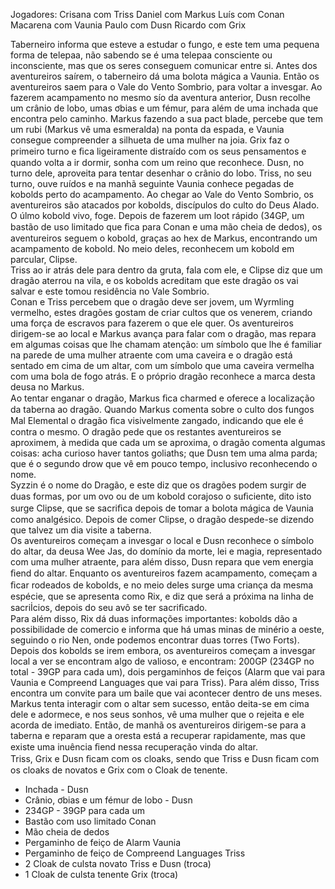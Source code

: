 Jogadores: 
Crisana com Triss 
Daniel com Markus 
Luís com Conan 
Macarena com Vaunia 
Paulo com Dusn 
Ricardo com Grix 
 
 
Taberneiro informa que esteve a estudar o fungo, e este tem uma pequena forma de 
telepaa, não sabendo se é uma telepaa consciente ou inconsciente, mas que os 
seres conseguem comunicar entre si. 
Antes dos aventureiros saírem, o taberneiro dá uma bolota mágica a Vaunia. 
Então os aventureiros saem para o Vale do Vento Sombrio, para voltar a invesgar. 
Ao fazerem acampamento no mesmo sío da aventura anterior, Dusn recolhe um 
crânio de lobo, umas ơbias e um fémur, para além de uma inchada que encontra pelo 
caminho. 
Markus fazendo a sua pact blade, percebe que tem um rubi (Markus vê uma 
esmeralda) na ponta da espada, e Vaunia consegue compreender a silhueta de uma 
mulher na joia. 
Grix faz o primeiro turno e ﬁca ligeiramente distraído com os seus pensamentos e 
quando volta a ir dormir, sonha com um reino que reconhece. 
Dusn, no turno dele, aproveita para tentar desenhar o crânio do lobo. 
Triss, no seu turno, ouve ruídos e na manhã seguinte Vaunia conhece pegadas de 
kobolds perto do acampamento. 
Ao chegar ao Vale do Vento Sombrio, os aventureiros são atacados por kobolds, 
discípulos do culto do Deus Alado. O úlmo kobold vivo, foge. Depois de fazerem um 
loot rápido (34GP, um bastão de uso limitado que ﬁca para Conan e uma mão cheia 
de dedos), os aventureiros seguem o kobold, graças ao hex de Markus, encontrando 
um acampamento de kobold. No meio deles, reconhecem um kobold em parcular, 
Clipse.  
Triss ao ir atrás dele para dentro da gruta, fala com ele, e Clipse diz que um dragão 
aterrou na vila, e os kobolds acreditam que este dragão os vai salvar e este tomou 
residência no Vale Sombrio.  
Conan e Triss percebem que o dragão deve ser jovem, um Wyrmling vermelho, estes 
dragões gostam de criar cultos que os venerem, criando uma força de escravos para 
fazerem o que ele quer. 
Os aventureiros dirigem-se ao local e Markus avança para falar com o dragão, mas 
repara em algumas coisas que lhe chamam atenção: um símbolo que lhe é familiar na 
parede de uma mulher atraente com uma caveira e o dragão está sentado em cima de 
um altar, com um símbolo que uma caveira vermelha com uma bola de fogo atrás. E o 
próprio dragão reconhece a marca desta deusa no Markus.  
Ao tentar enganar o dragão, Markus ﬁca charmed e oferece a localização da taberna ao 
dragão. Quando Markus comenta sobre o culto dos fungos  Mal Elemental  o dragão 
ﬁca visivelmente zangado, indicando que ele é contra o mesmo. 
O dragão pede que os restantes aventureiros se aproximem, à medida que cada um se 
aproxima, o dragão comenta algumas coisas: acha curioso haver tantos goliaths; que 
Dusn tem uma alma parda; que é o segundo drow que vê em pouco tempo, 
inclusivo reconhecendo o nome.  
Syzzin é o nome do Dragão, e este diz que os dragões podem surgir de duas formas, 
por um ovo ou de um kobold corajoso o suﬁciente, dito isto surge Clipse, que se 
sacriﬁca depois de tomar a bolota mágica de Vaunia como analgésico. Depois de comer 
Clipse, o dragão despede-se dizendo que talvez um dia visite a taberna.  
Os aventureiros começam a invesgar o local e Dusn reconhece o símbolo do altar, da 
deusa Wee Jas, do domínio da morte, lei e magia, representado com uma mulher 
atraente, para além disso, Dusn repara que vem energia ﬁend do altar. 
Enquanto os aventureiros fazem acampamento, começam a ﬁcar rodeados de kobolds, 
e no meio deles surge uma criança da mesma espécie, que se apresenta como Rix, e diz 
que será a próxima na linha de sacriİcios, depois do seu avô se ter sacriﬁcado.  
Para além disso, Rix dá duas informações importantes: kobolds dão a possibilidade de 
comercio e informa que há umas minas de minério a oeste, seguindo o rio Nen, onde 
podemos encontrar duas torres (Two Forts). 
Depois dos kobolds se irem embora, os aventureiros começam a invesgar local a ver 
se encontram algo de valioso, e encontram: 200GP (234GP no total - 39GP para cada 
um), dois pergaminhos de feiços (Alarm que vai para Vaunia e Compreend 
Languages que vai para Triss). Para além disso, Triss encontra um convite para um 
baile que vai acontecer dentro de uns meses.  
Markus tenta interagir com o altar sem sucesso, então deita-se em cima dele e 
adormece, e nos seus sonhos, vê uma mulher que o rejeita e ele acorda de imediato. 
Então, de manhã os aventureiros dirigem-se para a taberna e reparam que a oresta 
está a recuperar rapidamente, mas que existe uma inuência ﬁend nessa recuperação 
vinda do altar.  
Triss, Grix e Dusn ﬁcam com os cloaks, sendo que Triss e Dusn ﬁcam com os cloaks 
de novatos e Grix com o Cloak de tenente.  
 
  
- Inchada - Dusn 
- Crânio, ơbias e um fémur de lobo - Dusn  
- 234GP - 39GP para cada um 
- Bastão com uso limitado  Conan 
- Mão cheia de dedos 
- Pergaminho de feiço de Alarm  Vaunia 
- Pergaminho de feiço de Compreend Languages  Triss 
- 2 Cloak de culsta novato  Triss e Dusn (troca) 
- 1 Cloak de culsta tenente  Grix (troca) 
 
 
 
 
 


















